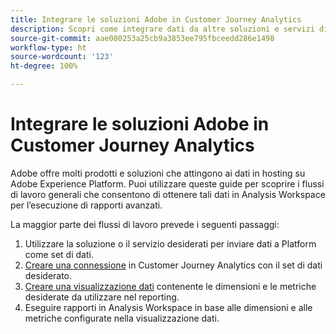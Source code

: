 ```yaml
---
title: Integrare le soluzioni Adobe in Customer Journey Analytics
description: Scopri come integrare dati da altre soluzioni e servizi di Adobe.
source-git-commit: aae080253a25cb9a3853ee795fbceedd286e1498
workflow-type: ht
source-wordcount: '123'
ht-degree: 100%

---
```



# Integrare le soluzioni Adobe in Customer Journey Analytics

Adobe offre molti prodotti e soluzioni che attingono ai dati in hosting su Adobe Experience Platform. Puoi utilizzare queste guide per scoprire i flussi di lavoro generali che consentono di ottenere tali dati in Analysis Workspace per l’esecuzione di rapporti avanzati.

La maggior parte dei flussi di lavoro prevede i seguenti passaggi:

1. Utilizzare la soluzione o il servizio desiderati per inviare dati a Platform come set di dati.
2. [Creare una connessione](/help/connections/create-connection.md) in Customer Journey Analytics con il set di dati desiderato.
3. [Creare una visualizzazione dati](/help/data-views/create-dataview.md) contenente le dimensioni e le metriche desiderate da utilizzare nel reporting.
4. Eseguire rapporti in Analysis Workspace in base alle dimensioni e alle metriche configurate nella visualizzazione dati.
